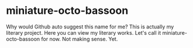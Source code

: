 # miniature-octo-bassoon
Why would Github auto suggest this name for me? 
This is actually my literary project. Here you can view my literary works. 
Let's call it miniature-octo-bassoon for now. 
Not making sense. Yet. 
